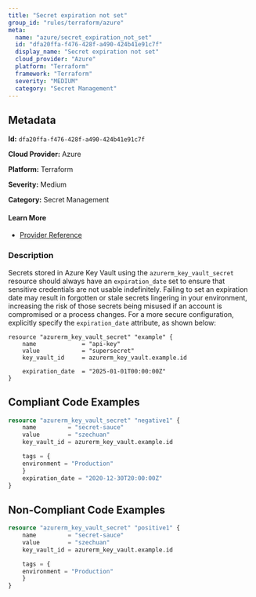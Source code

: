 ```yaml
---
title: "Secret expiration not set"
group_id: "rules/terraform/azure"
meta:
  name: "azure/secret_expiration_not_set"
  id: "dfa20ffa-f476-428f-a490-424b41e91c7f"
  display_name: "Secret expiration not set"
  cloud_provider: "Azure"
  platform: "Terraform"
  framework: "Terraform"
  severity: "MEDIUM"
  category: "Secret Management"
---
```

## Metadata

**Id:** `dfa20ffa-f476-428f-a490-424b41e91c7f`

**Cloud Provider:** Azure

**Platform:** Terraform

**Severity:** Medium

**Category:** Secret Management

#### Learn More

 - [Provider Reference](https://registry.terraform.io/providers/hashicorp/azurerm/latest/docs/resources/key_vault_secret)

### Description

 Secrets stored in Azure Key Vault using the `azurerm_key_vault_secret` resource should always have an `expiration_date` set to ensure that sensitive credentials are not usable indefinitely. Failing to set an expiration date may result in forgotten or stale secrets lingering in your environment, increasing the risk of those secrets being misused if an account is compromised or a process changes. For a more secure configuration, explicitly specify the `expiration_date` attribute, as shown below:

```
resource "azurerm_key_vault_secret" "example" {
    name             = "api-key"
    value            = "supersecret"
    key_vault_id     = azurerm_key_vault.example.id

    expiration_date  = "2025-01-01T00:00:00Z"
}
```


## Compliant Code Examples
```terraform
resource "azurerm_key_vault_secret" "negative1" {
    name         = "secret-sauce"
    value        = "szechuan"
    key_vault_id = azurerm_key_vault.example.id

    tags = {
    environment = "Production"
    }
    expiration_date = "2020-12-30T20:00:00Z"
}
```
## Non-Compliant Code Examples
```terraform
resource "azurerm_key_vault_secret" "positive1" {
    name         = "secret-sauce"
    value        = "szechuan"
    key_vault_id = azurerm_key_vault.example.id

    tags = {
    environment = "Production"
    }
}
```